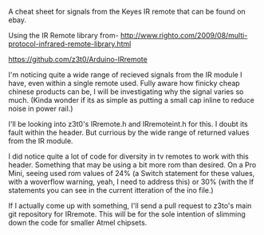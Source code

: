 A cheat sheet for signals from the Keyes IR remote that can be found on ebay.

Using the IR Remote library from-
http://www.righto.com/2009/08/multi-protocol-infrared-remote-library.html

https://github.com/z3t0/Arduino-IRremote


I'm noticing quite a wide range of recieved signals from the IR module I have, even within a single remote used.  Fully aware how finicky cheap chinese products can be, I will be investigating why the signal varies so much. (Kinda wonder if its as simple as putting a small cap inline to reduce noise in power rail.)


I'll be looking into z3t0's IRremote.h and IRremoteint.h for this.  I doubt its fault within the header.  But currious by the wide range of returned values from the IR module.


I did notice quite a lot of code for diversity in tv remotes to work with this header.  Something that may be using a bit more rom than desired.  On a Pro Mini, seeing used rom values of 24% (a Switch statement for these values, with a woverflow warning, yeah, I need to address this) or 30% (with the If statements you can see in the current itteration of the ino file.)


If I actually come up with something, I'll send a pull request to z3to's main git repository for IRremote.  This will be for the sole intention of slimming down the code for smaller Atmel chipsets.
